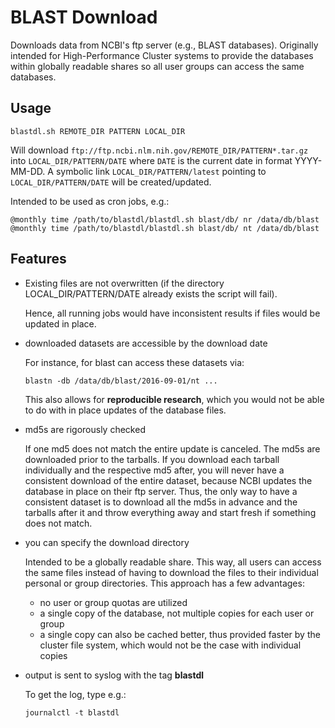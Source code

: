 BLAST Download
==============

Downloads data from NCBI's ftp server (e.g., BLAST databases). Originally intended for High-Performance Cluster systems to provide the databases within globally readable shares so all user groups can access the same databases.

Usage
-----

```
blastdl.sh REMOTE_DIR PATTERN LOCAL_DIR
```

Will download `ftp://ftp.ncbi.nlm.nih.gov/REMOTE_DIR/PATTERN*.tar.gz` into `LOCAL_DIR/PATTERN/DATE` where `DATE` is the current date in format YYYY-MM-DD. A symbolic link `LOCAL_DIR/PATTERN/latest` pointing to `LOCAL_DIR/PATTERN/DATE` will be created/updated.

Intended to be used as cron jobs, e.g.:

```
@monthly time /path/to/blastdl/blastdl.sh blast/db/ nr /data/db/blast
@monthly time /path/to/blastdl/blastdl.sh blast/db/ nt /data/db/blast
```

Features
--------

-   Existing files are not overwritten (if the directory LOCAL_DIR/PATTERN/DATE already exists the script will fail).  

    Hence, all running jobs would have inconsistent results if files would be updated in place.

-   downloaded datasets are accessible by the download date

    For instance, for blast can access these datasets via:

        blastn -db /data/db/blast/2016-09-01/nt ...

    This also allows for **reproducible research**, which you would not be able to do with in place updates of the database files.

-   md5s are rigorously checked

    If one md5 does not match the entire update is canceled. The md5s are downloaded prior to the tarballs. If you download each tarball individually and the respective md5 after, you will never have a consistent download of the entire dataset, because NCBI updates the database in place on their ftp server. Thus, the only way to have a consistent dataset is to download all the md5s in advance and the tarballs after it and throw everything away and start fresh if something does not match.

-   you can specify the download directory

    Intended to be a globally readable share. This way, all users can access the same files instead of having to download the files to their individual personal or group directories. This approach has a few advantages:

    - no user or group quotas are utilized
    - a single copy of the database, not multiple copies for each user or group
    - a single copy can also be cached better, thus provided faster by the cluster file system, which would not be the case with individual copies

-   output is sent to syslog with the tag **blastdl**

    To get the log, type e.g.:

        journalctl -t blastdl

